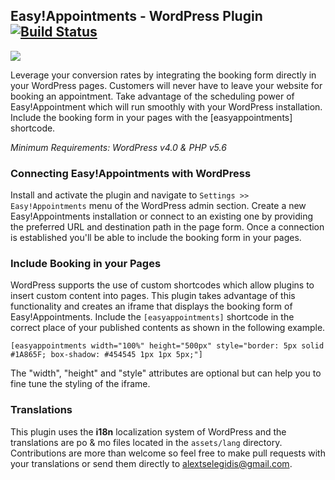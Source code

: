 ## Easy!Appointments - WordPress Plugin [![Build Status](https://travis-ci.org/alextselegidis/easyappointments-wordpress-plugin.svg?branch=master)](https://travis-ci.org/alextselegidis/easyappointments-wp-plugin)

<img src="https://easyappointments.files.wordpress.com/2015/02/easyappointments-wp-plugin-banner.png">

Leverage your conversion rates by integrating the booking form directly in your WordPress pages. Customers will never have to leave your website for booking an appointment. Take advantage of the scheduling power of Easy!Appointment which will run smoothly with your WordPress installation. Include the booking form in your pages with the [easyappointments] shortcode.

*Minimum Requirements: WordPress v4.0 & PHP v5.6*

### Connecting Easy!Appointments with WordPress

Install and activate the plugin and navigate to `Settings >> Easy!Appointments` menu of the WordPress admin section. Create a new Easy!Appointments installation or connect to an existing one by providing the preferred URL and destination path in the page form. Once a connection is established you'll be able to include the booking form in your pages.

### Include Booking in your Pages

WordPress supports the use of custom shortcodes which allow plugins to insert custom content into pages. This plugin takes advantage of this functionality and creates an iframe that displays the booking form of Easy!Appointments. Include the `[easyappointments]` shortcode in the correct place of your published contents as shown in the following example.

```
[easyappointments width="100%" height="500px" style="border: 5px solid #1A865F; box-shadow: #454545 1px 1px 5px;"]
```

The "width", "height" and "style" attributes are optional but can help you to fine tune the styling of the iframe.

### Translations

This plugin uses the **i18n** localization system of WordPress and the translations are po & mo files located in the `assets/lang` directory. Contributions are more than welcome so feel free to make pull requests with your translations or send them directly to [alextselegidis@gmail.com](mailto:alextselegidis@gmail.com).
